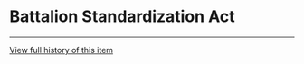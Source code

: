 [Bill number: 7-202]: #
[Author: Grand Inquisitor Ghostise]: #
[Proposed Date: 4/25/2020]: #
[Passed Date: 5/11/2020]: #

# Battalion Standardization Act
---
[View full history of this item](https://github.com/Szeraax/Legislature/commits/main/Laws/7-202%20Battalion%20Standardization%20Act.md)
